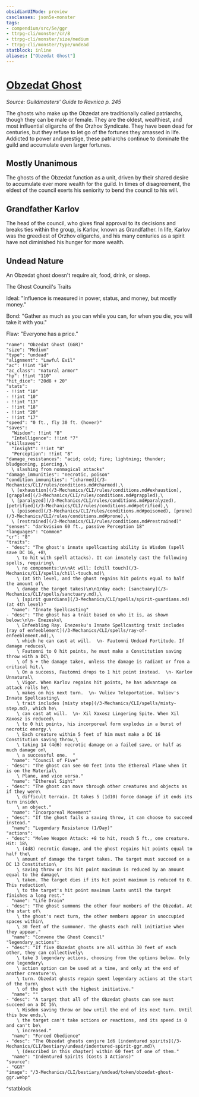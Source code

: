 ```yaml
---
obsidianUIMode: preview
cssclasses: json5e-monster
tags:
- compendium/src/5e/ggr
- ttrpg-cli/monster/cr/8
- ttrpg-cli/monster/size/medium
- ttrpg-cli/monster/type/undead
statblock: inline
aliases: ["Obzedat Ghost"]
---
```

# [Obzedat Ghost](3-Mechanics\CLI\bestiary\undead/obzedat-ghost-ggr.md)
*Source: Guildmasters' Guide to Ravnica p. 245*  

The ghosts who make up the Obzedat are traditionally called patriarchs, though they can be male or female. They are the oldest, wealthiest, and most influential oligarchs of the Orzhov Syndicate. They have been dead for centuries, but they refuse to let go of the fortunes they amassed in life. Addicted to power and prestige, these patriarchs continue to dominate the guild and accumulate even larger fortunes.

## Mostly Unanimous

The ghosts of the Obzedat function as a unit, driven by their shared desire to accumulate ever more wealth for the guild. In times of disagreement, the eldest of the council exerts his seniority to bend the council to his will.

## Grandfather Karlov

The head of the council, who gives final approval to its decisions and breaks ties within the group, is Karlov, known as Grandfather. In life, Karlov was the greediest of Orzhov oligarchs, and his many centuries as a spirit have not diminished his hunger for more wealth.

## Undead Nature

An Obzedat ghost doesn't require air, food, drink, or sleep.

The Ghost Council's Traits

Ideal: "Influence is measured in power, status, and money, but mostly money."

Bond: "Gather as much as you can while you can, for when you die, you will take it with you."

Flaw: "Everyone has a price."

```statblock
"name": "Obzedat Ghost (GGR)"
"size": "Medium"
"type": "undead"
"alignment": "Lawful Evil"
"ac": !!int "14"
"ac_class": "natural armor"
"hp": !!int "110"
"hit_dice": "20d8 + 20"
"stats":
- !!int "10"
- !!int "10"
- !!int "13"
- !!int "18"
- !!int "20"
- !!int "17"
"speed": "0 ft., fly 30 ft. (hover)"
"saves":
  "Wisdom": !!int "8"
  "Intelligence": !!int "7"
"skillsaves":
  "Insight": !!int "8"
  "Perception": !!int "8"
"damage_resistances": "acid; cold; fire; lightning; thunder; bludgeoning, piercing,\
  \ slashing from nonmagical attacks"
"damage_immunities": "necrotic, poison"
"condition_immunities": "[charmed](/3-Mechanics/CLI/rules/conditions.md#charmed),\
  \ [exhaustion](/3-Mechanics/CLI/rules/conditions.md#exhaustion), [grappled](/3-Mechanics/CLI/rules/conditions.md#grappled),\
  \ [paralyzed](/3-Mechanics/CLI/rules/conditions.md#paralyzed), [petrified](/3-Mechanics/CLI/rules/conditions.md#petrified),\
  \ [poisoned](/3-Mechanics/CLI/rules/conditions.md#poisoned), [prone](/3-Mechanics/CLI/rules/conditions.md#prone),\
  \ [restrained](/3-Mechanics/CLI/rules/conditions.md#restrained)"
"senses": "darkvision 60 ft., passive Perception 18"
"languages": "Common"
"cr": "8"
"traits":
- "desc": "The ghost's innate spellcasting ability is Wisdom (spell save DC 16, +8\
    \ to hit with spell attacks). It can innately cast the following spells, requiring\
    \ no components:\n\nAt will: [chill touch](/3-Mechanics/CLI/spells/chill-touch.md)\
    \ (at 5th level, and the ghost regains hit points equal to half the amount of\
    \ damage the target takes)\n\n1/day each: [sanctuary](/3-Mechanics/CLI/spells/sanctuary.md),\
    \ [spirit guardians](/3-Mechanics/CLI/spells/spirit-guardians.md) (at 4th level)"
  "name": "Innate Spellcasting"
- "desc": "The ghost has a trait based on who it is, as shown below:\n\n- Enezesku\
    \ Enfeebling Ray. Enezesku's Innate Spellcasting trait includes [ray of enfeeblement](/3-Mechanics/CLI/spells/ray-of-enfeeblement.md),\
    \ which he can cast at will.  \n- Fautomni Undead Fortitude. If damage reduces\
    \ Fautomni to 0 hit points, he must make a Constitution saving throw with a DC\
    \ of 5 + the damage taken, unless the damage is radiant or from a critical hit.\
    \ On a success, Fautomni drops to 1 hit point instead.  \n- Karlov Unnatural\
    \ Vigor. When Karlov regains hit points, he has advantage on attack rolls he\
    \ makes on his next turn.  \n- Vuliev Teleportation. Vuliev's Innate Spellcasting\
    \ trait includes [misty step](/3-Mechanics/CLI/spells/misty-step.md), which he\
    \ can cast at will.  \n- Xil Xaxosz Lingering Spite. When Xil Xaxosz is reduced\
    \ to 0 hit points, his incorporeal form explodes in a burst of necrotic energy.\
    \ Each creature within 5 feet of him must make a DC 16 Constitution saving throw,\
    \ taking 14 (4d6) necrotic damage on a failed save, or half as much damage on\
    \ a successful one.  "
  "name": "Council of Five"
- "desc": "The ghost can see 60 feet into the Ethereal Plane when it is on the Material\
    \ Plane, and vice versa."
  "name": "Ethereal Sight"
- "desc": "The ghost can move through other creatures and objects as if they were\
    \ difficult terrain. It takes 5 (1d10) force damage if it ends its turn inside\
    \ an object."
  "name": "Incorporeal Movement"
- "desc": "If the ghost fails a saving throw, it can choose to succeed instead."
  "name": "Legendary Resistance (1/Day)"
"actions":
- "desc": "Melee Weapon Attack: +8 to hit, reach 5 ft., one creature. Hit: 18\
    \ (4d8) necrotic damage, and the ghost regains hit points equal to half the\
    \ amount of damage the target takes. The target must succeed on a DC 13 Constitution\
    \ saving throw or its hit point maximum is reduced by an amount equal to the damage\
    \ taken. The target dies if its hit point maximum is reduced to 0. This reduction\
    \ to the target's hit point maximum lasts until the target finishes a long rest."
  "name": "Life Drain"
- "desc": "The ghost summons the other four members of the Obzedat. At the start of\
    \ the ghost's next turn, the other members appear in unoccupied spaces within\
    \ 30 feet of the summoner. The ghosts each roll initiative when they appear."
  "name": "Convene the Ghost Council"
"legendary_actions":
- "desc": "If five Obzedat ghosts are all within 30 feet of each other, they can collectively\
    \ take 3 legendary actions, choosing from the options below. Only one legendary\
    \ action option can be used at a time, and only at the end of another creature's\
    \ turn. Obzedat ghosts regain spent legendary actions at the start of the turn\
    \ of the ghost with the highest initiative."
  "name": ""
- "desc": "A target that all of the Obzedat ghosts can see must succeed on a DC 16\
    \ Wisdom saving throw or bow until the end of its next turn. Until this bow ends,\
    \ the target can't take actions or reactions, and its speed is 0 and can't be\
    \ increased."
  "name": "Forced Obedience"
- "desc": "The Obzedat ghosts conjure 1d6 [indentured spirits](/3-Mechanics/CLI/bestiary/undead/indentured-spirit-ggr.md)\
    \ (described in this chapter) within 60 feet of one of them."
  "name": "Indentured Spirits (Costs 3 Actions)"
"source":
- "GGR"
"image": "/3-Mechanics/CLI/bestiary/undead/token/obzedat-ghost-ggr.webp"
```
^statblock